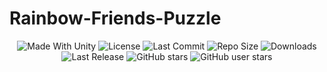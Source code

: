 # Rainbow-Friends-Puzzle
<p align="center">
  <a>
    <img alt="Made With Unity" src="https://img.shields.io/badge/made%20with-Unity-57b9d3.svg?logo=Unity">
  </a>
  <a>
    <img alt="License" src="https://img.shields.io/github/license/RimuruDev/Rainbow-Friends-Puzzle?logo=github">
  </a>
  <a>
    <img alt="Last Commit" src="https://img.shields.io/github/last-commit/RimuruDev/Rainbow-Friends-Puzzle?logo=Mapbox&color=orange">
  </a>
  <a>
    <img alt="Repo Size" src="https://img.shields.io/github/repo-size/RimuruDev/Rainbow-Friends-Puzzle?logo=VirtualBox">
  </a>
  <a>
    <img alt="Downloads" src="https://img.shields.io/github/downloads/RimuruDev/Rainbow-Friends-Puzzle/total?color=brightgreen">
  </a>
  <a>
    <img alt="Last Release" src="https://img.shields.io/github/v/release/RimuruDev/Rainbow-Friends-Puzzle?include_prereleases&logo=Dropbox&color=yellow">
  </a>
  <a>
    <img alt="GitHub stars" src="https://img.shields.io/github/stars/RimuruDev/Rainbow-Friends-Puzzle?branch=master&label=Stars&logo=GitHub&logoColor=ffffff&labelColor=282828&color=informational&style=flat">
  </a>
    <a>
    <img alt="GitHub user stars" src="https://img.shields.io/github/stars/RimuruDev?affiliations=OWNER&branch=master&label=User%20Stars&logo=GitHub&logoColor=ffffff&labelColor=282828&color=informational&style=flat">
  </a>
</p>

